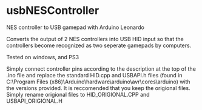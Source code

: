 # usbNESController
NES controller to USB gamepad with Arduino Leonardo

Converts the output of 2 NES controllers into USB HID input 
so that the controllers become recognized as two seperate gamepads by computers.

Tested on windows, and PS3

Simply connect controller pins according to the description at the top of the .ino file
and replace the standard HID.cpp and USBAPI.h files (found in C:\Program Files (x86)\Arduino\hardware\arduino\avr\cores\arduino) with the versions provided.
It is reccomended that you keep the origional files.
Simply rename origional files to HID_ORIGIONAL.CPP and USBAPI_ORIGIONAL.H

